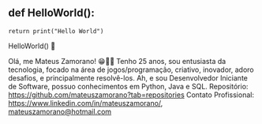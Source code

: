 ## def HelloWorld():
    return print("Hello World")
HelloWorld() 👋

Olá, me Mateus Zamorano! 😁👨‍💻 Tenho 25 anos, sou entusiasta da tecnologia, focado na área de jogos/programação, criativo, inovador, adoro desafios, e principalmente resolvê-los. Ah, e sou Desenvolvedor Iniciante de Software, possuo conhecimentos em Python, Java e SQL. Repositório: https://github.com/mateuszamorano?tab=repositories Contato Profissional: https://www.linkedin.com/in/mateuszamorano/, mateuszamorano@hotmail.com

